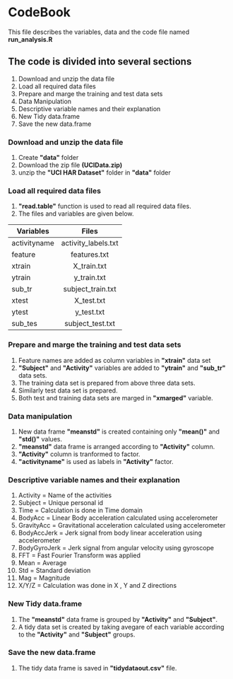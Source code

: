 # CodeBook

This file describes the variables, data and the code file named **run_analysis.R** 

## The code is divided into several sections
1. Download and unzip the data file
2. Load all required data files
3. Prepare and marge the training and test data sets
4. Data Manipulation
5. Descriptive variable names and their explanation
6. New Tidy data.frame
7. Save the new data.frame

### Download and unzip the data file

1. Create **"data"** folder
2. Download the zip file **(UCIData.zip)**
3. unzip the **"UCI HAR Dataset"** folder in **"data"** folder

### Load all required data files

1. **"read.table"** function is used to read all required data files.
2. The files and variables are given below.

 | Variables           | Files              |
 | ------------------- |:------------------:|
 |activityname         | activity_labels.txt|
 |feature			   | features.txt       |
 |xtrain               | X_train.txt        |
 |ytrain			   | y_train.txt        |
 |sub_tr               | subject_train.txt  |
 |xtest				   | X_test.txt         |
 |ytest				   | y_test.txt         |
 |sub_tes              | subject_test.txt   |
 
### Prepare and marge the training and test data sets

1. Feature names are added as column variables in **"xtrain"** data set 
2. **"Subject"** and **"Activity"** variables are added to **"ytrain"** and **"sub_tr"** data sets.
3. The training data set is prepared from above three data sets.
4. Similarly test data set is prepared.
5. Both test and training data sets are marged in **"xmarged"** variable.

### Data manipulation

1. New data frame **"meanstd"** is created containing only **"mean()"** and **"std()"** values. 
2. **"meanstd"** data frame is arranged according to **"Activity"** column.
3. **"Activity"** column is tranformed to factor.
4. **"activityname"** is used as labels in **"Activity"** factor.

### Descriptive variable names and their explanation

1. Activity = Name of the activities 
2. Subject = Unique personal id
3. Time = Calculation is done in Time domain
4. BodyAcc = Linear Body acceleration calculated using accelerometer
5. GravityAcc = Gravitational acceleration calculated using accelerometer
6. BodyAccJerk = Jerk signal from body linear acceleration using accelerometer
7. BodyGyroJerk = Jerk signal from angular velocity using gyroscope
8. FFT = Fast Fourier Transform was applied
9. Mean = Average 
10. Std = Standard deviation
11. Mag = Magnitude
12. X/Y/Z = Calculation was done in X , Y and Z directions

### New Tidy data.frame

1. The **"meanstd"** data frame is grouped by **"Activity"** and **"Subject"**.
2. A tidy data set is created by taking avegare of each variable according to the **"Activity"** and **"Subject"** groups.

### Save the new data.frame

1. The tidy data frame is saved in **"tidydataout.csv"** file.